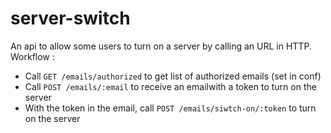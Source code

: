 # server-switch

An api to allow some users to turn on a server by calling an URL in HTTP.
Workflow :
- Call `GET /emails/authorized` to get list of authorized emails (set in conf)
- Call `POST /emails/:email` to receive an emailwith a token to turn on the server
- With the token in the email, call `POST /emails/siwtch-on/:token` to turn on the server
